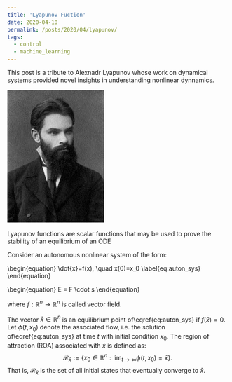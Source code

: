 ```yaml
---
title: 'Lyapunov Fuction'
date: 2020-04-10
permalink: /posts/2020/04/lyapunov/
tags:
  - control
  - machine_learning
---
```


This post is a tribute to Alexnadr Lyapunov whose work on dynamical systems provided novel insights in understanding nonlinear dynnamics.

<img src="/images/Alexandr_Lyapunov.jpg">

Lyapunov functions are scalar functions that may be used to prove the stability of an equilibrium of an ODE


Consider an autonomous nonlinear system of the form:

\begin{equation}
\dot{x}=f(x), \quad x(0)=x_0 \label{eq:auton_sys}
\end{equation}

\begin{equation}
E = F \cdot s
\end{equation}

where $f: \mathbb{R}^n \rightarrow \mathbb{R}^n$ is called vector field.

The vector $\bar{x} \in \mathbb{R}^n$ is an equilibrium point of\eqref{eq:auton_sys} if $f(\bar{x})=0$.
Let $\phi(t,x_0)$ denote the associated flow, i.e. the solution of\eqref{eq:auton_sys} at time $t$ with initial condition $x_0$. The region of attraction (ROA) associated with $\bar{x}$ is defined as:
$$
\mathcal{R}_{\bar{x}}:=\big\{x_0 \in \mathbb{R}^n: \lim_{t\to\infty} \phi(t,x_0)= \bar{x}  \big\}.
$$
That is, $\mathcal{R}_{\bar{x}}$ is the set of all initial states that eventually converge to $\bar{x}$.

<!-- 
```python
%%javascript
MathJax.Hub.Queue(
  ["resetEquationNumbers", MathJax.InputJax.TeX],
  ["PreProcess", MathJax.Hub],
  ["Reprocess", MathJax.Hub]
);
```


    <IPython.core.display.Javascript object>



```python

```


```python

``` -->
